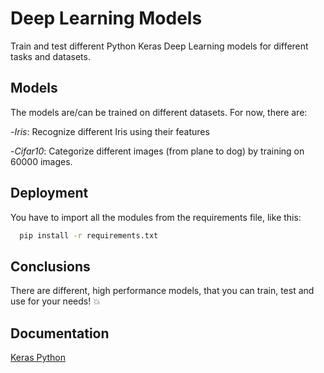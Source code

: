 
# Deep Learning Models

Train and test different Python Keras Deep Learning models for different tasks and datasets.


## Models

The models are/can be trained on different datasets.
For now, there are:

-*Iris*: Recognize different Iris using their features

-*Cifar10*: Categorize different images (from plane to dog) by training on 60000 images.

## Deployment

You have to import all the modules from the requirements file, like this:

```bash
  pip install -r requirements.txt
```

## Conclusions
There are different, high performance models, that you can train, test and use for your needs! 💥

## Documentation

[Keras Python](https://keras.io/)

